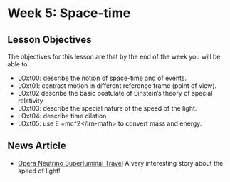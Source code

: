 # Week 5: Space-time

## Lesson Objectives

The objectives for this lesson are that by the end of the week you will be able to

* LOxt00: describe the notion of space-time and of events.
* LOxt01: contrast motion in different reference frame \(point of view\).
* LOxt02 describe the basic postulate of Einstein’s theory of special relativity
* LOxt03: describe the special nature of the speed of the light.
* LOxt04: describe time dilation
* LOxt05: use E =mc^2&lt;/lrn-math&gt; to convert mass and energy. 

## News Article

* [Opera Neutrino Superluminal Travel](http://news.sciencemag.org/europe/2011/10/faster-light-result-be-scrutinized) A very interesting story about the speed of light!


